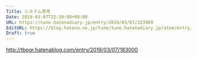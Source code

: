 ```yaml
---
Title: システム思考
Date: 2019-03-07T22:39:09+09:00
URL: https://tune.hatenadiary.jp/entry/2019/03/07/223909
EditURL: https://blog.hatena.ne.jp/tune/tune.hatenadiary.jp/atom/entry/10257846132693355378
Draft: true
---
```


http://tbpgr.hatenablog.com/entry/2019/03/07/183000

